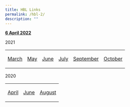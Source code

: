 ```yaml
---
title: HBL Links
permalink: /hbl-2/
description: ""
---
```

<p><a href="/hbl-links-for-6-april/" target="_blank" rel="noopener"><strong>6 April 2022</strong></a></p>
<p>2021</p>
<table>
<tbody>
<tr>
<td>
<p><a href="/hbl-12-march-2021/">March</a></p>
</td>
<td>
<p><a href="/hbl-links-for-may-2021/" target="_blank" rel="noopener">May</a></p>
</td>
<td>
<p><a href="/hbl-28-to-30-june-2021/">June</a></p>
</td>
<td>
<p><a href="/hbl-1-to-2-july-2021/">July</a></p>
</td>
<td>
<p><a href="/hbl-links-for-september-2021/" target="_blank" rel="noopener">September</a></p>
</td>
<td>
<p><a href="/hbl-links-for-october-2021/" target="_blank" rel="noopener">October</a></p>
</td>
</tr>
</tbody>
</table>
<p>2020</p>
<table>
<tbody>
<tr>
<td>
<p><a href="/hbl-april/" target="_blank" rel="noopener">April</a></p>
</td>
<td>
<p><a href="/hbl-june/" target="_blank" rel="noopener">June</a></p>
</td>
<td>
<p><a href="/hbl-13-to-14-august/" target="_blank" rel="noopener">August</a></p>
</td>
</tr>
</tbody>
</table>